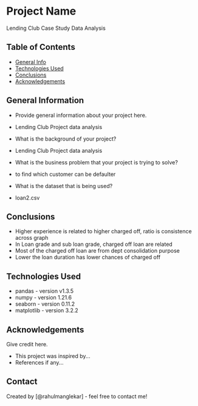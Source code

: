 # Project Name

Lending Club Case Study Data Analysis

## Table of Contents
* [General Info](#general-information)
* [Technologies Used](#technologies-used)
* [Conclusions](#conclusions)
* [Acknowledgements](#acknowledgements)


## General Information
- Provide general information about your project here.
 - Lending Club Project data analysis

- What is the background of your project?
 - Lending Club Project data analysis

- What is the business problem that your project is trying to solve?
 -  to find which customer can be defaulter

- What is the dataset that is being used?
 - loan2.csv

## Conclusions
- Higher experience is related to higher charged off, ratio is consistence across graph
- In Loan grade and sub loan grade, charged off loan are related 
- Most of the charged off loan are from dept consolidation purpose
- Lower the loan duration has lower chances of charged off


## Technologies Used
- pandas - version v1.3.5
- numpy - version 1.21.6
- seaborn - version 0.11.2
- matplotlib - version 3.2.2

## Acknowledgements
Give credit here.
- This project was inspired by...
- References if any...

## Contact
Created by [@rahulmanglekar] - feel free to contact me!
